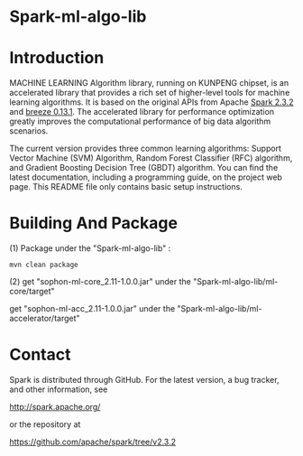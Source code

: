 # Spark-ml-algo-lib



Introduction
============

MACHINE LEARNING Algorithm library, running on KUNPENG chipset, is an accelerated library that provides a rich set of higher-level tools for machine learning algorithms. It is based on the original APIs from Apache [Spark 2.3.2](https://github.com/apache/spark/tree/v2.3.2) and [breeze 0.13.1](https://github.com/scalanlp/breeze/tree/releases/v0.13.1). The accelerated library for performance optimization greatly improves the computational performance of big data algorithm scenarios.

The current version provides three common learning algorithms: Support Vector Machine (SVM) Algorithm, Random Forest Classifier (RFC) algorithm, and Gradient Boosting Decision Tree (GBDT) algorithm. 
You can find the latest documentation, including a programming guide, on the project web page. This README file only contains basic setup instructions.





Building And Package
====================

(1) Package under the "Spark-ml-algo-lib" :

    mvn clean package


(2) get "sophon-ml-core_2.11-1.0.0.jar" under the "Spark-ml-algo-lib/ml-core/target"

   get "sophon-ml-acc_2.11-1.0.0.jar" under the "Spark-ml-algo-lib/ml-accelerator/target"



Contact
=======

Spark is distributed through GitHub. For the latest version, a bug tracker,
and other information, see

  http://spark.apache.org/

or the repository at

  https://github.com/apache/spark/tree/v2.3.2
